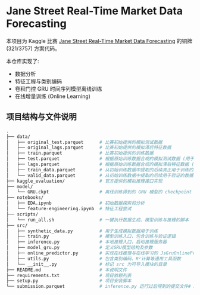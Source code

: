 # Jane Street Real-Time Market Data Forecasting

本项目为 Kaggle 比赛 [Jane Street Real-Time Market Data Forecasting](https://www.kaggle.com/competitions/jane-street-real-time-market-data-forecasting) 的铜牌 (321/3757) 方案代码。

本仓库实现了:
- 数据分析
- 特征工程与类别编码
- 卷积门控 GRU 时间序列模型离线训练
- 在线增量训练 (Online Learning)

## 项目结构与文件说明

```bash
.
├── data/
│   ├── original_test.parquet      # 比赛初始提供的模拟测试数据
│   ├── original_lags.parquet      # 比赛初始提供的模拟滞后特征数据
│   ├── train.parquet              # 比赛初始提供的训练数据
│   ├── test.parquet               # 根据原始训练数据合成的模拟测试数据 (用于在线学习)
│   ├── lags.parquet               # 根据原始训练数据合成的模拟滞后特征数据 (用于在线学习)
│   ├── train_data.parquet         # 从初始训练数据中提取的后续真正用于训练的数据 (date_id > 1100)
│   └── valid_data.parquet         # 从初始训练数据中提取的后续用于验证的数据 (date_id > 1640)
├── kaggle_evaluation/             # 官方提供的模拟推理接口实现
├── model/
│   └── GRU.ckpt                   # 离线训练得到的 GRU 模型的 checkpoint
├── notebooks/                  
│   ├── EDA.ipynb                  # 初始数据探索和分析
│   └── feature-engineering.ipynb  # 特征工程尝试
├── scripts/
│   └── run_all.sh                 # 一键执行数据生成、模型训练与推理的脚本
├── src/
│   ├── synthetic_data.py          # 用于生成模拟数据用于训练
│   ├── train.py                   # 模型训练入口，包含训练与验证逻辑
│   ├── inference.py               # 本地推理入口，启动推理服务器
│   ├── model_gru.py               # 定义GRU模型结构及参数
│   ├── online_predictor.py        # 实现在线推理与在线学习的 JsGruOnlinePredictor 类
│   ├── utils.py                   # 包含类别编码、R²计算等通用工具函数
│   └── __init__.py                # 标记 src 为可导入模块的目录
├── README.md                      # 本说明文件
├── requirements.txt               # 项目依赖列表
├── setup.py                       # 项目安装脚本
└── submission.parquet             # inference.py 运行过后得到的提交文件#   J S M a r k e t P r e d i c t i o n  
 